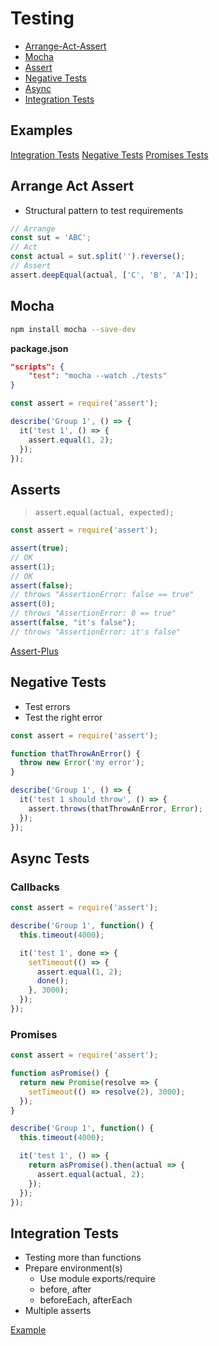 # Testing

- [Arrange-Act-Assert](#arrange-act-assert)
- [Mocha](#mocha)
- [Assert](#asserts)
- [Negative Tests](#negative-tests)
- [Async](#async-tests)
- [Integration Tests](#integration-tests)

## Examples

[Integration Tests](EXAMPLES/TESTING/testing-integration.js)
[Negative Tests](EXAMPLES/TESTING/testing-integration.js)
[Promises Tests](EXAMPLES/TESTING/testing-promises.js)

## Arrange Act Assert

- Structural pattern to test requirements

```javascript
// Arrange
const sut = 'ABC';
// Act
const actual = sut.split('').reverse();
// Assert
assert.deepEqual(actual, ['C', 'B', 'A']);
```

## Mocha

```bash
npm install mocha --save-dev
```

**package.json**

```json
"scripts": {
	"test": "mocha --watch ./tests"
}
```

```javascript
const assert = require('assert');

describe('Group 1', () => {
  it('test 1', () => {
    assert.equal(1, 2);
  });
});
```

## Asserts

> `assert.equal(actual, expected);`

```javascript
const assert = require('assert');

assert(true);
// OK
assert(1);
// OK
assert(false);
// throws "AssertionError: false == true"
assert(0);
// throws "AssertionError: 0 == true"
assert(false, "it's false");
// throws "AssertionError: it's false"
```

[Assert-Plus](https://github.com/mcavage/node-assert-plus)

## Negative Tests

- Test errors
- Test the right error

```javascript
const assert = require('assert');

function thatThrowAnError() {
  throw new Error('my error');
}

describe('Group 1', () => {
  it('test 1 should throw', () => {
    assert.throws(thatThrowAnError, Error);
  });
});
```

## Async Tests

### Callbacks

```javascript
const assert = require('assert');

describe('Group 1', function() {
  this.timeout(4000);

  it('test 1', done => {
    setTimeout(() => {
      assert.equal(1, 2);
      done();
    }, 3000);
  });
});
```

### Promises

```javascript
const assert = require('assert');

function asPromise() {
  return new Promise(resolve => {
    setTimeout(() => resolve(2), 3000);
  });
}

describe('Group 1', function() {
  this.timeout(4000);

  it('test 1', () => {
    return asPromise().then(actual => {
      assert.equal(actual, 2);
    });
  });
});
```

## Integration Tests

- Testing more than functions
- Prepare environment(s)
  - Use module exports/require
  - before, after
  - beforeEach, afterEach
- Multiple asserts

[Example](EXAMPLES/TESTING/testing-integration.js)
